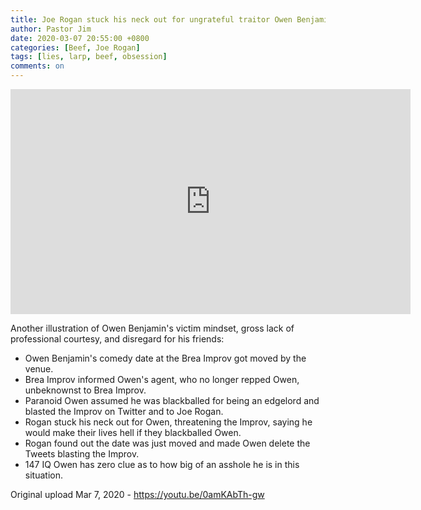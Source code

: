 ```yaml
---
title: Joe Rogan stuck his neck out for ungrateful traitor Owen Benjamin
author: Pastor Jim
date: 2020-03-07 20:55:00 +0800
categories: [Beef, Joe Rogan]
tags: [lies, larp, beef, obsession]
comments: on
---
```




<iframe width="640" height="360" scrolling="no" frameborder="0" style="border: none;" src="https://www.bitchute.com/embed/gJX2oWs3xyFW/"></iframe>

Another illustration of Owen Benjamin's victim mindset, gross lack of professional courtesy, and disregard for his friends:
- Owen Benjamin's comedy date at the Brea Improv got moved by the venue.
- Brea Improv informed Owen's agent, who no longer repped Owen, unbeknownst to Brea Improv.
- Paranoid Owen assumed he was blackballed for being an edgelord and blasted the Improv on Twitter and to Joe Rogan.
- Rogan stuck his neck out for Owen, threatening the Improv, saying he would make their lives hell if they blackballed Owen.
- Rogan found out the date was just moved and made Owen delete the Tweets blasting the Improv.
- 147 IQ Owen has zero clue as to how big of an asshole he is in this situation.



Original upload Mar 7, 2020 - https://youtu.be/0amKAbTh-gw

